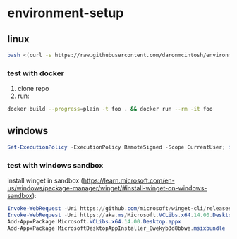 # environment-setup

## linux

```sh
bash <(curl -s https://raw.githubusercontent.com/daronmcintosh/environment-setup/main/linux-setup.sh)
```

### test with docker

1. clone repo
2. run:

```sh
docker build --progress=plain -t foo . && docker run --rm -it foo
```

## windows

```ps1
Set-ExecutionPolicy -ExecutionPolicy RemoteSigned -Scope CurrentUser; iex ((New-Object System.Net.WebClient).DownloadString('https://raw.githubusercontent.com/daronmcintosh/environment-setup/main/windows-setup.ps1'))
```

### test with windows sandbox

install winget in sandbox (https://learn.microsoft.com/en-us/windows/package-manager/winget/#install-winget-on-windows-sandbox):

```ps1
Invoke-WebRequest -Uri https://github.com/microsoft/winget-cli/releases/download/v1.3.2691/Microsoft.DesktopAppInstaller_8wekyb3d8bbwe.msixbundle -OutFile .\MicrosoftDesktopAppInstaller_8wekyb3d8bbwe.msixbundle
Invoke-WebRequest -Uri https://aka.ms/Microsoft.VCLibs.x64.14.00.Desktop.appx -OutFile Microsoft.VCLibs.x64.14.00.Desktop.appx
Add-AppxPackage Microsoft.VCLibs.x64.14.00.Desktop.appx
Add-AppxPackage MicrosoftDesktopAppInstaller_8wekyb3d8bbwe.msixbundle
```
